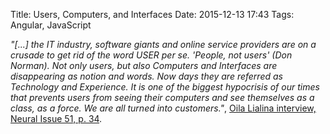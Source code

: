 Title: Users, Computers, and Interfaces
Date: 2015-12-13 17:43
Tags: Angular, JavaScript

*"[...] the IT industry, software giants and online service providers are on a crusade to get rid of the word USER per se. 'People, not users' (Don Norman). Not only users, but also Computers and Interfaces are disappearing as notion and words. Now days they are referred as Technology and Experience. It is one of the biggest hypocrisis of our times that prevents users from seeing their computers and see themselves as a class, as a force. We are all turned into customers."*, [Oila Lialina interview, Neural Issue 51, p. 34](http://www.exacteditions.com/read/neural/issue-51-46159/36/3).

